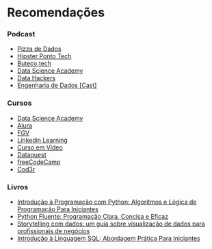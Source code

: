 # Recomendações

### Podcast
*   <a href="https://open.spotify.com/show/5k0Ei0MSg5BuiHshr43aSg?si=1JJUHviZTbecCX_EoUAang" target="blank" >Pizza de Dados</a> </br>
*   <a href="https://open.spotify.com/show/2p0Vx75OmfsXktyLBuLuSf?si=QBBxOwXRQHeSRiQdhVVD8A" target="blank" >Hipster Ponto Tech</a> </br>
*   <a href="https://open.spotify.com/show/1oD8x4L9Tzu2hcPRUkfwhh?si=hWVRb404RX2NuBEFBurZ7Q" target="blank" >Buteco.tech</a> </br>
*   <a href="https://open.spotify.com/show/1oD8x4L9Tzu2hcPRUkfwhh?si=hWVRb404RX2NuBEFBurZ7Q" target="blank" >Data Science Academy
</a> </br>
*   <a href="https://open.spotify.com/show/1oMIHOXsrLFENAeM743g93?si=jn0-kPeYRuWh67G5Jp3sSw" target="blank" >Data Hackers</a> </br>
*   <a href="https://open.spotify.com/show/5n9mOmAcjra9KbhKYpOMqY?si=A9MwgQanQleAvp8nLFY5mA&dl_branch=1&nd=1" target="blank" >Engenharia de Dados [Cast]</a> </br>

### Cursos
*    <a href="https://www.datascienceacademy.com.br/pages/home" target="blank" >Data Science Academy</a> </br>
*    <a href="https://www.alura.com.br/cursos-online-data-science" target="blank" >Alura</a> </br>
*    <a href="https://educacao-executiva.fgv.br/cursos/online/curta-media-duracao-online/introducao-ciencia-de-dados" target="blank" >FGV</a> </br>
*    <a href="https://www.linkedin.com/learning/paths/torne-se-um-cientista-de-dados" target="blank" >Linkedin Learning</a> </br>
*    <a href="https://www.cursoemvideo.com/" target="blank" >Curso em Vídeo</a> </br>
*    <a href="https://www.dataquest.io/?utm_source=learndatasci" target="blank" >Dataquest</a> </br>
*    <a href="https://www.freecodecamp.org/" target="blank" >freeCodeCamp</a> </br>
*    <a href="https://www.cod3r.com.br/" target="blank" >Cod3r</a> </br>

### Livros
*   <a href="https://www.amazon.com.br/Introdu%C3%A7%C3%A3o-Programa%C3%A7%C3%A3o-com-Python-Algoritmos/dp/8575227181/ref=asc_df_8575227181/?tag=googleshopp00-20&linkCode=df0&hvadid=379748659420&hvpos=&hvnetw=g&hvrand=7127722680530299922&hvpone=&hvptwo=&hvqmt=&hvdev=c&hvdvcmdl=&hvlocint=&hvlocphy=1001698&hvtargid=pla-811137648888&psc=1" target="blank" >Introdução à Programação com Python: Algoritmos e Lógica de Programação Para Iniciantes</a> </br>
*   <a href="https://www.amazon.com.br/Python-Fluente-Programa%C3%A7%C3%A3o-Concisa-Eficaz/dp/857522462X/ref=asc_df_857522462X/?tag=googleshopp00-20&linkCode=df0&hvadid=379792215563&hvpos=&hvnetw=g&hvrand=7127722680530299922&hvpone=&hvptwo=&hvqmt=&hvdev=c&hvdvcmdl=&hvlocint=&hvlocphy=1001698&hvtargid=pla-460804277997&psc=1" target="blank" >Python Fluente: Programação Clara, Concisa e Eficaz</a> </br>
*   <a href="https://www.amazon.com.br/Storytelling-com-Dados-Visualiza%C3%A7%C3%A3o-Profissionais/dp/8550804681/?_encoding=UTF8&pd_rd_w=gyyBS&pf_rd_p=603f2a55-2a4f-4336-af39-4523a70672c0&pf_rd_r=KQ0ENYE4J3CCG6QQ5JY4&pd_rd_r=8e2a85db-d561-4d33-8905-fd92402bb7e7&pd_rd_wg=okQ2p&ref_=pd_gw_wsixn_v2" target="blank" >Storytelling com dados: um guia sobre visualização de dados para profissionais de negócios</a> </br>
*   <a href="https://www.amazon.com.br/Introdu%C3%A7%C3%A3o-Linguagem-SQL-Abordagem-Iniciantes/dp/8575225014/?_encoding=UTF8&pd_rd_w=eNYuo&pf_rd_p=6eb085a4-7d4c-41b8-aa19-dc3941ee05ac&pf_rd_r=KQ0ENYE4J3CCG6QQ5JY4&pd_rd_r=8e2a85db-d561-4d33-8905-fd92402bb7e7&pd_rd_wg=okQ2p&ref_=pd_gw_ci_mcx_mr_hp_d" target="blank" >Introdução à Linguagem SQL: Abordagem Prática Para Iniciantes</a> </br>


